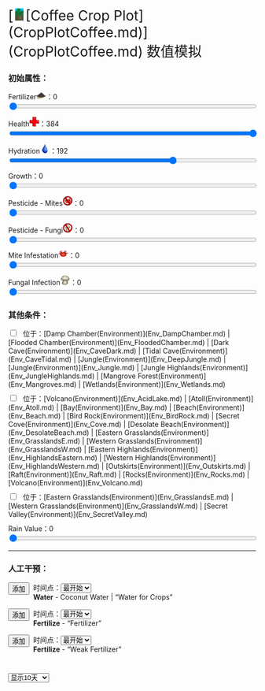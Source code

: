 <div style="font-size:2em">[<div style="width:25px;display:inline-block;text-align:center"><img decoding="async" src="Sprite/CropPlotGrowing.png" href="a.md" style="max-width:25px;max-height:25px;"></div>[Coffee Crop Plot](CropPlotCoffee.md)](CropPlotCoffee.md) 数值模拟</div>  
<div class="row"><div class="col-md-6"><h3>初始属性：</h3><div style="display:block;margin-top:10px;"><label for="customRange3" class="form-label">Fertilizer<div style="width:20px;display:inline-block;text-align:center"><img decoding="async" src="Sprite/FineDirt.png" href="a.md" style="max-width:20px;max-height:20px;"></div>：</label><label id="value_Spoilage" for="input_Spoilage" class="form-label">0</label></div><input id="input_Spoilage" type="range" class="form-range" style="width:100%" min="0" max="384" value="0" step="1" onchange="updatePropSimulator()" ><br><div style="display:block;margin-top:10px;"><label for="customRange3" class="form-label">Health<div style="width:20px;display:inline-block;text-align:center"><img decoding="async" src="Sprite/Health.png" href="a.md" style="max-width:20px;max-height:20px;"></div>：</label><label id="value_Usage" for="input_Usage" class="form-label">384</label></div><input id="input_Usage" type="range" class="form-range" style="width:100%" min="0" max="384" value="384" step="1" onchange="updatePropSimulator()" ><br><div style="display:block;margin-top:10px;"><label for="customRange3" class="form-label">Hydration<div style="width:20px;display:inline-block;text-align:center"><img decoding="async" src="Sprite/Thirst.png" href="a.md" style="max-width:20px;max-height:20px;"></div>：</label><label id="value_Fuel" for="input_Fuel" class="form-label">192</label></div><input id="input_Fuel" type="range" class="form-range" style="width:100%" min="0" max="288" value="192" step="1" onchange="updatePropSimulator()" ><br><div style="display:block;margin-top:10px;"><label for="customRange3" class="form-label">Growth：</label><label id="value_Progress" for="input_Progress" class="form-label">0</label></div><input id="input_Progress" type="range" class="form-range" style="width:100%" min="0" max="672" value="0" step="1" onchange="updatePropSimulator()" ><br><div style="display:block;margin-top:10px;"><label for="customRange3" class="form-label">Pesticide - Mites<div style="width:20px;display:inline-block;text-align:center"><img decoding="async" src="Sprite/MitesNot.png" href="a.md" style="max-width:20px;max-height:20px;"></div>：</label><label id="value_Special1" for="input_Special1" class="form-label">0</label></div><input id="input_Special1" type="range" class="form-range" style="width:100%" min="0" max="288" value="0" step="1" onchange="updatePropSimulator()" ><br><div style="display:block;margin-top:10px;"><label for="customRange3" class="form-label">Pesticide - Fungi<div style="width:20px;display:inline-block;text-align:center"><img decoding="async" src="Sprite/FungiNot.png" href="a.md" style="max-width:20px;max-height:20px;"></div>：</label><label id="value_Special2" for="input_Special2" class="form-label">0</label></div><input id="input_Special2" type="range" class="form-range" style="width:100%" min="0" max="288" value="0" step="1" onchange="updatePropSimulator()" ><br><div style="display:block;margin-top:10px;"><label for="customRange3" class="form-label">Mite Infestation<div style="width:20px;display:inline-block;text-align:center"><img decoding="async" src="Sprite/Mites.png" href="a.md" style="max-width:20px;max-height:20px;"></div>：</label><label id="value_Special3" for="input_Special3" class="form-label">0</label></div><input id="input_Special3" type="range" class="form-range" style="width:100%" min="0" max="100" value="0" step="1" onchange="updatePropSimulator()" ><br><div style="display:block;margin-top:10px;"><label for="customRange3" class="form-label">Fungal Infection<div style="width:20px;display:inline-block;text-align:center"><img decoding="async" src="Sprite/SaturationMushrooms.png" href="a.md" style="max-width:20px;max-height:20px;"></div>：</label><label id="value_Special4" for="input_Special4" class="form-label">0</label></div><input id="input_Special4" type="range" class="form-range" style="width:100%" min="0" max="288" value="0" step="1" onchange="updatePropSimulator()" ><br></div><div class="col-md-6"><h3>其他条件：</h3><div class="form-check" style="margin-top:10px;"><input class="form-check-input" type="checkbox"  onchange="updatePropSimulator()" value="" id="input_tag_EnvHumid"><label class="form-check-label" style="margin-left:10px" for="input_tag_EnvHumid">位于：[Damp Chamber(Environment)](Env_DampChamber.md) | [Flooded Chamber(Environment)](Env_FloodedChamber.md) | [Dark Cave(Environment)](Env_CaveDark.md) | [Tidal Cave(Environment)](Env_CaveTidal.md) | [Jungle(Environment)](Env_DeepJungle.md) | [Jungle(Environment)](Env_Jungle.md) | [Jungle Highlands(Environment)](Env_JungleHighlands.md) | [Mangrove Forest(Environment)](Env_Mangroves.md) | [Wetlands(Environment)](Env_Wetlands.md)</label></div><div class="form-check" style="margin-top:10px;"><input class="form-check-input" type="checkbox"  onchange="updatePropSimulator()" value="" id="input_tag_EnvDry"><label class="form-check-label" style="margin-left:10px" for="input_tag_EnvDry">位于：[Volcano(Environment)](Env_AcidLake.md) | [Atoll(Environment)](Env_Atoll.md) | [Bay(Environment)](Env_Bay.md) | [Beach(Environment)](Env_Beach.md) | [Bird Rock(Environment)](Env_BirdRock.md) | [Secret Cove(Environment)](Env_Cove.md) | [Desolate Beach(Environment)](Env_DesolateBeach.md) | [Eastern Grasslands(Environment)](Env_GrasslandsE.md) | [Western Grasslands(Environment)](Env_GrasslandsW.md) | [Eastern Highlands(Environment)](Env_HighlandsEastern.md) | [Western Highlands(Environment)](Env_HighlandsWestern.md) | [Outskirts(Environment)](Env_Outskirts.md) | [Raft(Environment)](Env_Raft.md) | [Rocks(Environment)](Env_Rocks.md) | [Volcano(Environment)](Env_Volcano.md)</label></div><div class="form-check" style="margin-top:10px;"><input class="form-check-input" type="checkbox"  onchange="updatePropSimulator()" value="" id="input_tag_EnvFertile"><label class="form-check-label" style="margin-left:10px" for="input_tag_EnvFertile">位于：[Eastern Grasslands(Environment)](Env_GrasslandsE.md) | [Western Grasslands(Environment)](Env_GrasslandsW.md) | [Secret Valley(Environment)](Env_SecretValley.md)</label></div><div style="display:block;margin-top:10px;"><label for="customRange3" class="form-label">Rain Value：</label><label id="value_RainValue" for="input_RainValue" class="form-label">0</label></div><input id="input_RainValue" type="range" class="form-range" style="width:100%" min="0" max="5" value="0" step="1" onchange="updatePropSimulator()" ><br></div></div><hr><div class="row"><div class="col-md-6"><h3>人工干预：</h3><div style="margin-bottom:15px;"><div class="col" style="float:left;margin-right:8px;"><button type="button" class="btn btn-info" onclick="addInjectIndex(0)">添加</button></div><div class="col">时间点：<select id="ps_inject_0" class="form-select"><option selected value="0">最开始</option></select><div><b>Water</b> - Coconut Water | “Water for Crops”</div></div></div><div style="margin-bottom:15px;"><div class="col" style="float:left;margin-right:8px;"><button type="button" class="btn btn-info" onclick="addInjectIndex(1)">添加</button></div><div class="col">时间点：<select id="ps_inject_1" class="form-select"><option selected value="0">最开始</option></select><div><b>Fertilize</b> - “Fertilizer”</div></div></div><div style="margin-bottom:15px;"><div class="col" style="float:left;margin-right:8px;"><button type="button" class="btn btn-info" onclick="addInjectIndex(2)">添加</button></div><div class="col">时间点：<select id="ps_inject_2" class="form-select"><option selected value="0">最开始</option></select><div><b>Fertilize</b> - “Weak Fertilizer”</div></div></div></div><div class="col-md-6"><div id="injectContainer"></div></div></div><div class="col" style="margin-top:40px;"><div><div><select id="ps_timespan" onchange="updatePropSimulator()" style="float:left;" class="form-select">
        <option value="8h">显示8小时</option>
        <option value="1d">显示1天</option>
        <option selected value="10d">显示10天</option>
        <option value="30d">显示30天</option>
        <option value="60d">显示60天</option>
        </select><div></div><canvas id="myChart"></canvas></div>  
<script>var propSimulatorData={"args":[{"key":"Spoilage","name":"Fertilizer<div style=\"width:20px;display:inline-block;text-align:center\"><img decoding=\"async\" src=\"Sprite/FineDirt.png\" href=\"a.md\" style=\"max-width:20px;max-height:20px;\"></div>","min":0,"max":384,"defaultValue":0,"active":true,"change":-1,"endOnMin":false,"endOnMax":false,"show":true},{"key":"Usage","name":"Health<div style=\"width:20px;display:inline-block;text-align:center\"><img decoding=\"async\" src=\"Sprite/Health.png\" href=\"a.md\" style=\"max-width:20px;max-height:20px;\"></div>","min":0,"max":384,"defaultValue":384,"active":true,"change":1,"endOnMin":false,"endOnMax":false,"show":true},{"key":"Fuel","name":"Hydration<div style=\"width:20px;display:inline-block;text-align:center\"><img decoding=\"async\" src=\"Sprite/Thirst.png\" href=\"a.md\" style=\"max-width:20px;max-height:20px;\"></div>","min":0,"max":288,"defaultValue":192,"active":true,"change":-1,"endOnMin":false,"endOnMax":false,"show":true},{"key":"Progress","name":"Growth","min":0,"max":672,"defaultValue":0,"active":true,"change":1,"endOnMin":false,"endOnMax":true,"show":true},{"key":"Special1","name":"Pesticide - Mites<div style=\"width:20px;display:inline-block;text-align:center\"><img decoding=\"async\" src=\"Sprite/MitesNot.png\" href=\"a.md\" style=\"max-width:20px;max-height:20px;\"></div>","min":0,"max":288,"defaultValue":0,"active":true,"change":1,"endOnMin":false,"endOnMax":false,"show":true},{"key":"Special2","name":"Pesticide - Fungi<div style=\"width:20px;display:inline-block;text-align:center\"><img decoding=\"async\" src=\"Sprite/FungiNot.png\" href=\"a.md\" style=\"max-width:20px;max-height:20px;\"></div>","min":0,"max":288,"defaultValue":0,"active":true,"change":-1,"endOnMin":false,"endOnMax":false,"show":true},{"key":"Special3","name":"Mite Infestation<div style=\"width:20px;display:inline-block;text-align:center\"><img decoding=\"async\" src=\"Sprite/Mites.png\" href=\"a.md\" style=\"max-width:20px;max-height:20px;\"></div>","min":0,"max":100,"defaultValue":0,"active":true,"change":-1,"endOnMin":false,"endOnMax":false,"show":true},{"key":"Special4","name":"Fungal Infection<div style=\"width:20px;display:inline-block;text-align:center\"><img decoding=\"async\" src=\"Sprite/SaturationMushrooms.png\" href=\"a.md\" style=\"max-width:20px;max-height:20px;\"></div>","min":0,"max":288,"defaultValue":0,"active":true,"change":-1,"endOnMin":false,"endOnMax":false,"show":true},{"key":"tag_EnvHumid","name":"位于：[Damp Chamber(Environment)](Env_DampChamber.md) | [Flooded Chamber(Environment)](Env_FloodedChamber.md) | [Dark Cave(Environment)](Env_CaveDark.md) | [Tidal Cave(Environment)](Env_CaveTidal.md) | [Jungle(Environment)](Env_DeepJungle.md) | [Jungle(Environment)](Env_Jungle.md) | [Jungle Highlands(Environment)](Env_JungleHighlands.md) | [Mangrove Forest(Environment)](Env_Mangroves.md) | [Wetlands(Environment)](Env_Wetlands.md)","min":0,"max":1,"defaultValue":0},{"key":"tag_EnvDry","name":"位于：[Volcano(Environment)](Env_AcidLake.md) | [Atoll(Environment)](Env_Atoll.md) | [Bay(Environment)](Env_Bay.md) | [Beach(Environment)](Env_Beach.md) | [Bird Rock(Environment)](Env_BirdRock.md) | [Secret Cove(Environment)](Env_Cove.md) | [Desolate Beach(Environment)](Env_DesolateBeach.md) | [Eastern Grasslands(Environment)](Env_GrasslandsE.md) | [Western Grasslands(Environment)](Env_GrasslandsW.md) | [Eastern Highlands(Environment)](Env_HighlandsEastern.md) | [Western Highlands(Environment)](Env_HighlandsWestern.md) | [Outskirts(Environment)](Env_Outskirts.md) | [Raft(Environment)](Env_Raft.md) | [Rocks(Environment)](Env_Rocks.md) | [Volcano(Environment)](Env_Volcano.md)","min":0,"max":1,"defaultValue":0},{"key":"tag_EnvFertile","name":"位于：[Eastern Grasslands(Environment)](Env_GrasslandsE.md) | [Western Grasslands(Environment)](Env_GrasslandsW.md) | [Secret Valley(Environment)](Env_SecretValley.md)","min":0,"max":1,"defaultValue":0},{"key":"RainValue","name":"Rain Value","min":0,"max":5,"defaultValue":0}],"controls":[{"cond":[],"change":[{"key":"Spoilage","value":-1}]},{"cond":[],"change":[{"key":"Usage","value":1}]},{"cond":[],"change":[{"key":"Fuel","value":-1}]},{"cond":[],"change":[{"key":"Progress","value":1}]},{"cond":[],"change":[{"key":"Special1","value":1}]},{"cond":[],"change":[{"key":"Special2","value":-1}]},{"cond":[],"change":[{"key":"Special3","value":-1}]},{"cond":[],"change":[{"key":"Special4","value":-1}]},{"cond":[{"key":"Spoilage","title":"Fertilizer<div style=\"width:20px;display:inline-block;text-align:center\"><img decoding=\"async\" src=\"Sprite/FineDirt.png\" href=\"a.md\" style=\"max-width:20px;max-height:20px;\"></div>","range":[1,384]}],"change":[{"key":"Progress","value":0.5},{"key":"Special3","value":0.75}]},{"cond":[{"key":"Special1","title":"Pesticide - Mites<div style=\"width:20px;display:inline-block;text-align:center\"><img decoding=\"async\" src=\"Sprite/MitesNot.png\" href=\"a.md\" style=\"max-width:20px;max-height:20px;\"></div>","range":[1,288]}],"change":[{"key":"Special3","value":-5}]},{"cond":[{"key":"Special2","title":"Pesticide - Fungi<div style=\"width:20px;display:inline-block;text-align:center\"><img decoding=\"async\" src=\"Sprite/FungiNot.png\" href=\"a.md\" style=\"max-width:20px;max-height:20px;\"></div>","range":[1,288]}],"change":[{"key":"Special4","value":-5}]},{"cond":[{"key":"Fuel","title":"Hydration<div style=\"width:20px;display:inline-block;text-align:center\"><img decoding=\"async\" src=\"Sprite/Thirst.png\" href=\"a.md\" style=\"max-width:20px;max-height:20px;\"></div>","range":[216,288]}],"change":[{"key":"Special4","value":1.25}]},{"cond":[{"key":"Fuel","title":"Hydration<div style=\"width:20px;display:inline-block;text-align:center\"><img decoding=\"async\" src=\"Sprite/Thirst.png\" href=\"a.md\" style=\"max-width:20px;max-height:20px;\"></div>","range":[0,72]}],"change":[{"key":"Special3","value":1.25}]},{"cond":[{"key":"Special3","title":"Mite Infestation<div style=\"width:20px;display:inline-block;text-align:center\"><img decoding=\"async\" src=\"Sprite/Mites.png\" href=\"a.md\" style=\"max-width:20px;max-height:20px;\"></div>","range":[50,100]}],"change":[{"key":"Usage","value":-2}]},{"cond":[{"key":"Special4","title":"Fungal Infection<div style=\"width:20px;display:inline-block;text-align:center\"><img decoding=\"async\" src=\"Sprite/SaturationMushrooms.png\" href=\"a.md\" style=\"max-width:20px;max-height:20px;\"></div>","range":[144,288]}],"change":[{"key":"Usage","value":-2}]},{"cond":[{"key":"tag_EnvHumid","title":"位于：[Damp Chamber(Environment)](Env_DampChamber.md) | [Flooded Chamber(Environment)](Env_FloodedChamber.md) | [Dark Cave(Environment)](Env_CaveDark.md) | [Tidal Cave(Environment)](Env_CaveTidal.md) | [Jungle(Environment)](Env_DeepJungle.md) | [Jungle(Environment)](Env_Jungle.md) | [Jungle Highlands(Environment)](Env_JungleHighlands.md) | [Mangrove Forest(Environment)](Env_Mangroves.md) | [Wetlands(Environment)](Env_Wetlands.md)","range":[1,1],"isStack":false}],"change":[{"key":"Progress","value":-0.25},{"key":"Special4","value":0.5}]},{"cond":[{"key":"tag_EnvDry","title":"位于：[Volcano(Environment)](Env_AcidLake.md) | [Atoll(Environment)](Env_Atoll.md) | [Bay(Environment)](Env_Bay.md) | [Beach(Environment)](Env_Beach.md) | [Bird Rock(Environment)](Env_BirdRock.md) | [Secret Cove(Environment)](Env_Cove.md) | [Desolate Beach(Environment)](Env_DesolateBeach.md) | [Eastern Grasslands(Environment)](Env_GrasslandsE.md) | [Western Grasslands(Environment)](Env_GrasslandsW.md) | [Eastern Highlands(Environment)](Env_HighlandsEastern.md) | [Western Highlands(Environment)](Env_HighlandsWestern.md) | [Outskirts(Environment)](Env_Outskirts.md) | [Raft(Environment)](Env_Raft.md) | [Rocks(Environment)](Env_Rocks.md) | [Volcano(Environment)](Env_Volcano.md)","range":[1,1],"isStack":false}],"change":[{"key":"Progress","value":0.25},{"key":"Special3","value":0.5}]},{"cond":[{"key":"tag_EnvFertile","title":"位于：[Eastern Grasslands(Environment)](Env_GrasslandsE.md) | [Western Grasslands(Environment)](Env_GrasslandsW.md) | [Secret Valley(Environment)](Env_SecretValley.md)","range":[1,1],"isStack":false}],"change":[{"key":"Progress","value":0.25}]},{"cond":[{"key":"RainValue","title":"Rain Value","range":[1,5]}],"change":[{"key":"Fuel","value":25}]},{"cond":[{"key":"Special3","title":"Mite Infestation<div style=\"width:20px;display:inline-block;text-align:center\"><img decoding=\"async\" src=\"Sprite/Mites.png\" href=\"a.md\" style=\"max-width:20px;max-height:20px;\"></div>","range":[50,100]}],"change":[{"key":"Special3","value":0.75}]},{"cond":[{"key":"Special4","title":"Fungal Infection<div style=\"width:20px;display:inline-block;text-align:center\"><img decoding=\"async\" src=\"Sprite/SaturationMushrooms.png\" href=\"a.md\" style=\"max-width:20px;max-height:20px;\"></div>","range":[144,288]}],"change":[{"key":"Special4","value":0.5}]}],"actions":[{"name":"<b>Water</b> - Coconut Water | “Water for Crops”","change":[{"key":"Fuel","value":96}]},{"name":"<b>Fertilize</b> - “Fertilizer”","change":[{"key":"Spoilage","value":384}]},{"name":"<b>Fertilize</b> - “Weak Fertilizer”","change":[{"key":"Spoilage","value":96}]}]};updatePropSimulator();</script>  


<script>document.title="Coffee Crop Plot 数值模拟 - Card Survival Wiki";</script>